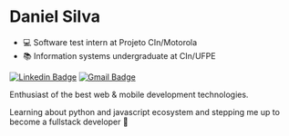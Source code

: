 # Daniel Silva 

- :computer: Software test intern at Projeto CIn/Motorola
- :books: Information systems undergraduate at CIn/UFPE 

[![Linkedin Badge](https://img.shields.io/badge/-Daniel%20Silva-6633cc?style=flat-square&logo=Linkedin&logoColor=white&link=https://www.linkedin.com/in/js-dan/)](https://www.linkedin.com/in/js-dan/) 
[![Gmail Badge](https://img.shields.io/badge/-djs@cin.ufpe.br-6633cc?style=flat-square&logo=Gmail&logoColor=white&link=mailto:djs@cin.ufpe.br)](mailto:djs@cin.ufpe.br)

Enthusiast of the best web & mobile development technologies.

Learning about python and javascript ecosystem and stepping me up to become a fullstack developer :rocket:
